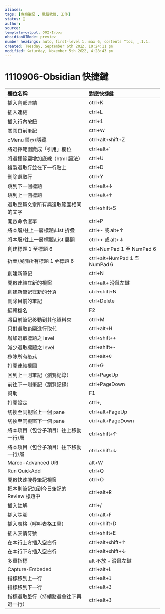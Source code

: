 ```yaml
---
aliases: 
tags: [專案筆記 , 電腦軟體, 工作]
status: 🌱
author: 
source: 
template-output: 002-Inbox
obsidianUIMode: preview
number headings: auto, first-level 1, max 6, contents ^toc, _.1.1.
created: Tuesday, September 6th 2022, 10:24:11 pm
modified: Saturday, November 5th 2022, 4:28:43 pm
---
```

# 1110906-Obsidian 快捷鍵


|    欄位名稱                             |    對應快捷鍵                            |
|:------------------------------------|:------------------------------------|
|    插入內部連結                           |    ctrl+K                           |
|    插入連結                             |    ctrl+L                           |
|    插入行內按鈕                           |    ctrl+1                           |
|    關閉目前筆記                           |    ctrl+W                           |
|    cMenu 顯示/隱藏                      |    ctrl+alt+shift+Z                 |
|    將選擇範圍變成「引用」欄位                    |    ctrl+alt+\`                      |
|    將選擇範圍增加底線（html 語法）               |    ctrl+U                           |
|    複製選取行並在下一行貼上                     |    ctrl+D                           |
|    刪除選取行                            |    ctrl+Y                           |
|    跳到下一個標題                          |    ctrl+alt+↓                       |
|    跳到上一個標題                          |    ctrl+alt+↑                       |
|    選取整篇文章所有與選取範圍相同的文字               |    ctrl+shift+S                     |
|    開啟命令選單                           |    ctrl+P                           |
|    將本層/往上一層標題/List 折疊               |    ctrl+- 或 alt+↑                   |
|    將本層/往上一層標題/List 展開               |    ctrl++ 或 alt+↓                   |
|    創建標題 1 至標題 6                     |    ctrl+NumPad 1 至 NumPad 6         |
|    折疊/展開所有標題 1 至標題 6                |    ctrl+alt+NumPad 1 至 NumPad 6     |
|    創建新筆記                            |    ctrl+N                           |
|    開啟連結在新的視窗                       |    ctrl+alt+ 滑鼠左鍵                     |
|    創建新筆記在新的分頁                       |    ctrl+shift+N                     |
|    刪除目前的筆記                          |    ctrl+Delete                      |
|    編輯檔名                             |    F2                               |
|    將目前筆記移動到其他資料夾                    |    ctrl+M                           |
|    只對選取範圍進行取代                       |    ctrl+alt+H                       |
|    增加選取標題之 level                    |    ctrl+shift++                     |
|    減少選取標題之 level                    |    ctrl+shift+-                     |
|    移除所有格式                           |    ctrl+alt+0                       |
|    打開連結視圖                           |    ctrl+G                           |
|    回到上一則筆記（瀏覽紀錄）                    |    ctrl+PageUp                      |
|    前往下一則筆記（瀏覽記錄）                    |    ctrl+PageDown                    |
|    幫助                               |    F1                               |
|    打開設定                             |    ctrl+\,                          |
|    切換至同視窗上一個 pane                   |    ctrl+alt+PageUp                  |
|    切換至同視窗下一個 pane                   |    ctrl+alt+PageDown                |
|    將本項目（包含子項目）往上移動一行/層              |    ctrl+shift+↑                     |
|    將本項目（包含子項目）往下移動一行/層              |    ctrl+shift+↓                     |
|    Marco-Advanced URI               |    alt+W                            |
|    Run QuickAdd                     |    ctrl+Q                           |
|    開啟快速搜尋筆記視窗                     |    ctrl+O                           |
|    把本則筆記加到今日筆記的 Review 標題中          |     ctrl+alt+R                      |
|    插入註解                             |    ctrl+/                           |
|    插入註腳                             |    ctrl+alt+F                           |
|    插入表格（呼叫表格工具）                     |    ctrl+shift+D                     |
| 插入表情符號                              | ctrl+shift+E                        |  
| 在本行上方插入空白行                              | ctrl+alt+shift+↑                        |  
| 在本行下方插入空白行                              | ctrl+alt+shift+↓                        |  
| 多重指標                              | alt 不放 + 滑鼠左鍵                        |  
| Capture-Embeded                              | ctrl+alt+L                        |  
| 指標移到上一行                              | ctrl+alt+1                        |  
| 指標移到下一行                              | ctrl+alt+2                        |  
| 指標選取整行（持續點選會往下再選一行）                        | ctrl+alt+3                        |  


